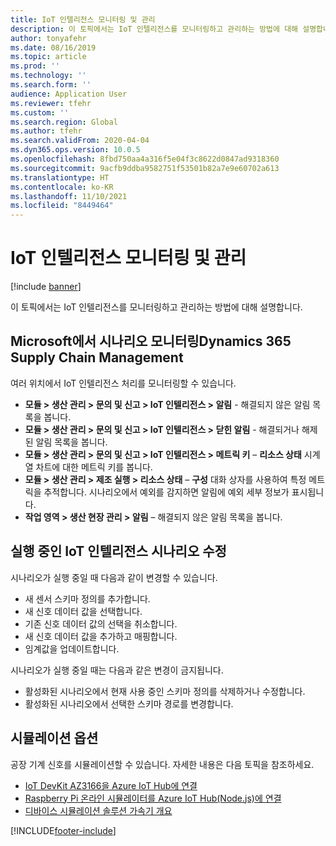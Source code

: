 ```yaml
---
title: IoT 인텔리전스 모니터링 및 관리
description: 이 토픽에서는 IoT 인텔리전스를 모니터링하고 관리하는 방법에 대해 설명합니다.
author: tonyafehr
ms.date: 08/16/2019
ms.topic: article
ms.prod: ''
ms.technology: ''
ms.search.form: ''
audience: Application User
ms.reviewer: tfehr
ms.custom: ''
ms.search.region: Global
ms.author: tfehr
ms.search.validFrom: 2020-04-04
ms.dyn365.ops.version: 10.0.5
ms.openlocfilehash: 8fbd750aa4a316f5e04f3c8622d0847ad9318360
ms.sourcegitcommit: 9acfb9ddba9582751f53501b82a7e9e60702a613
ms.translationtype: HT
ms.contentlocale: ko-KR
ms.lasthandoff: 11/10/2021
ms.locfileid: "8449464"
---
```

# <a name="monitor-and-manage-iot-intelligence"></a>IoT 인텔리전스 모니터링 및 관리

[!include [banner](../../includes/banner.md)]

이 토픽에서는 IoT 인텔리전스를 모니터링하고 관리하는 방법에 대해 설명합니다.

## <a name="monitor-scenarios-in-microsoft-dynamics-365-supply-chain-management"></a><a id="monitor-scenarios"></a>Microsoft에서 시나리오 모니터링Dynamics 365 Supply Chain Management

여러 위치에서 IoT 인텔리전스 처리를 모니터링할 수 있습니다.

+ **모듈 \> 생산 관리 \> 문의 및 신고 \> IoT 인텔리전스 \> 알림** - 해결되지 않은 알림 목록을 봅니다.
+ **모듈 \> 생산 관리 \> 문의 및 신고 \> IoT 인텔리전스 \> 닫힌 알림** - 해결되거나 해제된 알림 목록을 봅니다.
+ **모듈 \> 생산 관리 \> 문의 및 신고 \> IoT 인텔리전스 \> 메트릭 키** – **리소스 상태** 시계열 차트에 대한 메트릭 키를 봅니다.
+ **모듈 \> 생산 관리 \> 제조 실행 \> 리소스 상태** – **구성** 대화 상자를 사용하여 특정 메트릭을 추적합니다. 시나리오에서 예외를 감지하면 알림에 예외 세부 정보가 표시됩니다.
+ **작업 영역 \> 생산 현장 관리 \> 알림** – 해결되지 않은 알림 목록을 봅니다.

## <a name="modify-a-running-iot-intelligence-scenario"></a>실행 중인 IoT 인텔리전스 시나리오 수정

시나리오가 실행 중일 때 다음과 같이 변경할 수 있습니다.

+ 새 센서 스키마 정의를 추가합니다.
+ 새 신호 데이터 값을 선택합니다.
+ 기존 신호 데이터 값의 선택을 취소합니다.
+ 새 신호 데이터 값을 추가하고 매핑합니다.
+ 임계값을 업데이트합니다.

시나리오가 실행 중일 때는 다음과 같은 변경이 금지됩니다.

+ 활성화된 시나리오에서 현재 사용 중인 스키마 정의를 삭제하거나 수정합니다.
+ 활성화된 시나리오에서 선택한 스키마 경로를 변경합니다.

## <a name="simulation-options"></a>시뮬레이션 옵션

공장 기계 신호를 시뮬레이션할 수 있습니다. 자세한 내용은 다음 토픽을 참조하세요.

+ [IoT DevKit AZ3166을 Azure IoT Hub에 연결](/azure/iot-hub/iot-hub-arduino-iot-devkit-az3166-get-started)
+ [Raspberry Pi 온라인 시뮬레이터를 Azure IoT Hub(Node.js)에 연결](/azure/iot-hub/iot-hub-raspberry-pi-web-simulator-get-started)
+ [디바이스 시뮬레이션 솔루션 가속기 개요](/azure/iot-accelerators/iot-accelerators-device-simulation-overview)


[!INCLUDE[footer-include](../../includes/footer-banner.md)]